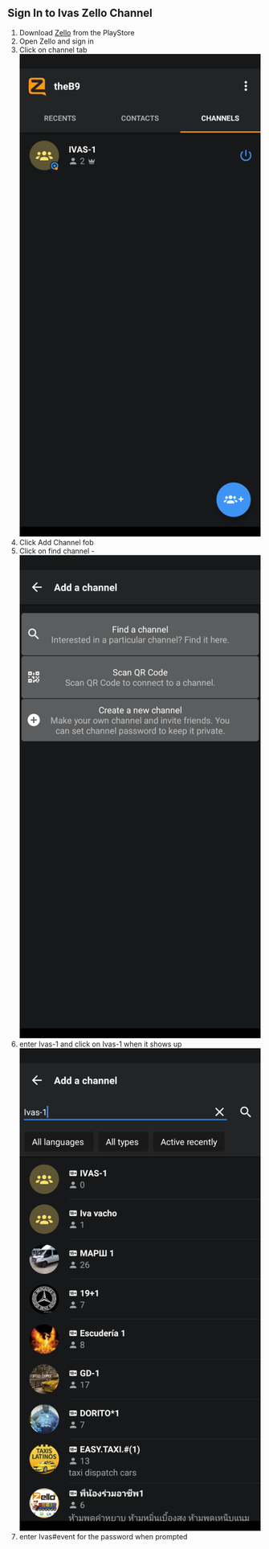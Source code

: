 ## Sign In to Ivas Zello Channel

1. Download [Zello](https://play.google.com/store/apps/details?id=com.loudtalks&hl=en_US&gl=US) from the PlayStore
1. Open Zello and sign in
1. Click on channel tab
![](https://github.com/Jswizzy/Ivas/blob/main/1.png)
1. Click Add Channel fob
1. Click on find channel
-![](https://github.com/Jswizzy/Ivas/blob/main/2.png)
1. enter Ivas-1 and click on Ivas-1 when it shows up
![](https://github.com/Jswizzy/Ivas/blob/main/3.png)
1. enter Ivas#event for the password when prompted
